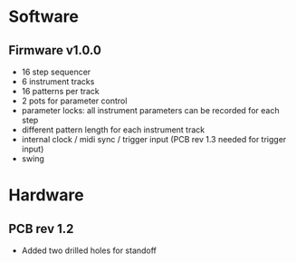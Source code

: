 # Software
## Firmware v1.0.0
* 16 step sequencer
* 6 instrument tracks
* 16 patterns per track
* 2 pots for parameter control
* parameter locks: all instrument parameters can be recorded for each step
* different pattern length for each instrument track
* internal clock / midi sync / trigger input (PCB rev 1.3 needed for trigger input)
* swing

# Hardware
## PCB rev 1.2
* Added two drilled holes for standoff